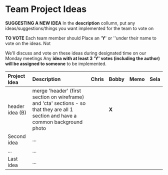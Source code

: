 # Team Project Ideas

**SUGGESTING A NEW IDEA**
In the **description** collumn, put any ideas/suggestions/things you want implemented for the team to vote on

**TO VOTE**
Each team member should Place an '**Y**' or ''under their name to vote on the ideas.
Not 


We'll discuss and vote on these ideas during designated time on our Monday meetings
Any **idea with at least 3 '**Y**' votes (including the author) will be assigned to someone** to be implemented.

| Project Idea | Description                                                                                                                                                           | Chris | Bobby | Memo | Sela |
| :---         | :------------------------------------------------------------------------------------------------------------------------------------------------------------------- | :---  | :--- | :--- | :--- |
| header idea (B)  | merge 'header' (first section on wireframe) and 'cta' sections - so that they are all 1 section and have a common background photo                                           |       |     **X**   |      |
| Second idea  | ...                                       |       |      |      |
| ...          | ...                    |       |      |      |
| Last idea  | ...                                       |       |      |      |
